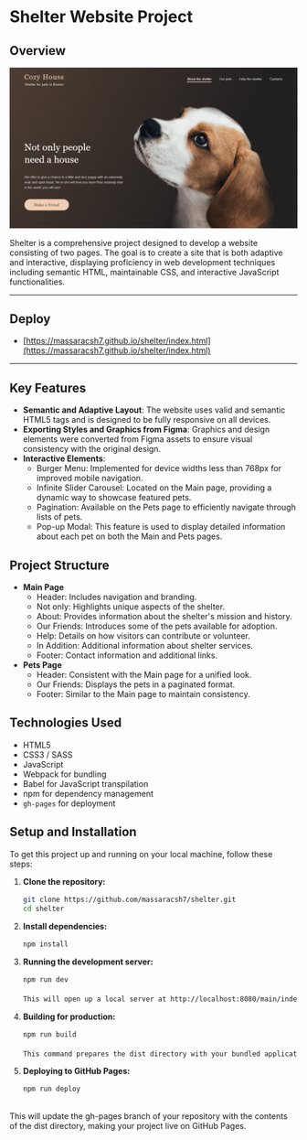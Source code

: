 # Shelter Website Project

## Overview

![Screen ](assets/screen.png)

Shelter is a comprehensive project designed to develop a website consisting of two pages. The goal is to create a site that is both adaptive and interactive, displaying proficiency in web development techniques including semantic HTML, maintainable CSS, and interactive JavaScript functionalities.

***************************

## Deploy ##

* [https://massaracsh7.github.io/shelter/index.html](https://massaracsh7.github.io/shelter/index.html)

***************************

## Key Features

- **Semantic and Adaptive Layout**: The website uses valid and semantic HTML5 tags and is designed to be fully responsive on all devices.
- **Exporting Styles and Graphics from Figma**: Graphics and design elements were converted from Figma assets to ensure visual consistency with the original design.
- **Interactive Elements**:
  - Burger Menu: Implemented for device widths less than 768px for improved mobile navigation.
  - Infinite Slider Carousel: Located on the Main page, providing a dynamic way to showcase featured pets.
  - Pagination: Available on the Pets page to efficiently navigate through lists of pets.
  - Pop-up Modal: This feature is used to display detailed information about each pet on both the Main and Pets pages.

## Project Structure

- **Main Page**
  - Header: Includes navigation and branding.
  - Not only: Highlights unique aspects of the shelter.
  - About: Provides information about the shelter's mission and history.
  - Our Friends: Introduces some of the pets available for adoption.
  - Help: Details on how visitors can contribute or volunteer.
  - In Addition: Additional information about shelter services.
  - Footer: Contact information and additional links.
- **Pets Page**
  - Header: Consistent with the Main page for a unified look.
  - Our Friends: Displays the pets in a paginated format.
  - Footer: Similar to the Main page to maintain consistency.

## Technologies Used

- HTML5
- CSS3 / SASS
- JavaScript
- Webpack for bundling
- Babel for JavaScript transpilation
- npm for dependency management
- `gh-pages` for deployment

## Setup and Installation

To get this project up and running on your local machine, follow these steps:

1. **Clone the repository:**

   ```bash
   git clone https://github.com/massaracsh7/shelter.git
   cd shelter

2. **Install dependencies:**

   ```bash
   npm install
   
3. **Running the development server:**

   ```bash
   npm run dev
   
   This will open up a local server at http://localhost:8080/main/index.html where you can see your changes as you develop.

4. **Building for production:**

   ```bash
   npm run build

   This command prepares the dist directory with your bundled application ready for deployment.

5. **Deploying to GitHub Pages:**

   ```bash
   npm run deploy
  
  This will update the gh-pages branch of your repository with the contents of the dist directory, making your project live on GitHub Pages.